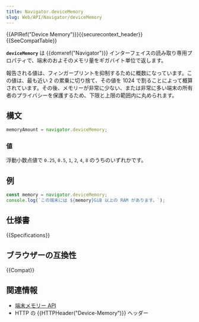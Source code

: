 ```yaml
---
title: Navigator.deviceMemory
slug: Web/API/Navigator/deviceMemory
---
```


{{APIRef("Device Memory")}}{{securecontext_header}}{{SeeCompatTable}}

**`deviceMemory`** は {{domxref("Navigator")}} インターフェイスの読み取り専用プロパティで、端末のおよそのメモリ量をギガバイト単位で返します。

報告される値は、フィンガープリントを抑制するために概数になっています。この値は、最も近い 2 の累乗に切り捨て、その値を 1024 で割ることによって概算されています。その後、メモリーが非常に少ない、または非常に多い端末の所有者のプライバシーを保護するため、下限と上限の範囲内に丸められます。

## 構文

```js
memoryAmount = navigator.deviceMemory;
```

### 値

浮動小数点値で `0.25`, `0.5`, `1`, `2`, `4`, `8` のうちのいずれかです。

## 例

```js
const memory = navigator.deviceMemory;
console.log(`この端末には ${memory}GiB 以上の RAM があります。`);
```

## 仕様書

{{Specifications}}

## ブラウザーの互換性

{{Compat}}

## 関連情報

- [端末メモリー API](/ja/docs/Web/API/Device_Memory_API)
- HTTP の {{HTTPHeader("Device-Memory")}} ヘッダー
